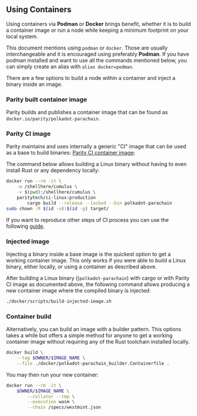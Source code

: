 ## Using Containers

Using containers via **Podman** or **Docker** brings benefit, whether it is to build a container image or
run a node while keeping a minimum footprint on your local system.

This document mentions using `podman` or `docker`. Those are usually interchangeable and it is encouraged using preferably **Podman**. If you have podman installed and want to use all the commands mentioned below, you can simply create an alias with `alias docker=podman`.

There are a few options to build a node within a container and inject a binary inside an image.

### Parity built container image

Parity builds and publishes a container image that can be found as `docker.io/parity/polkadot-parachain`.

### Parity CI image

Parity maintains and uses internally a generic "CI" image that can be used as a base to build binaries: [Parity CI container image](https://github.com/paritytech/scripts/tree/master/dockerfiles/ci-linux):

The command below allows building a Linux binary without having to even install Rust or any dependency locally:

```bash
docker run --rm -it \
	-w /shellhere/cumulus \
    -v $(pwd):/shellhere/cumulus \
    paritytech/ci-linux:production
		cargo build --release --locked --bin polkadot-parachain
sudo chown -R $(id -u):$(id -g) target/
```

If you want to reproduce other steps of CI process you can use the following
[guide](https://github.com/paritytech/scripts#gitlab-ci-for-building-docker-images).

### Injected image

Injecting a binary inside a base image is the quickest option to get a working container image. This only works if you were able to build a Linux binary, either locally, or using a container as described above.

After building a Linux binary ()`polkadot-parachain`) with cargo or with Parity CI image as documented above, the following command allows producing a new container image where the compiled binary is injected:

```bash
./docker/scripts/build-injected-image.sh
```

### Container build

Alternatively, you can build an image with a builder pattern. This options takes a while but offers a simple method for anyone to get a working container image without requiring any of the Rust toolchain installed locally.

```bash
docker build \
	--tag $OWNER/$IMAGE_NAME \
	--file ./docker/polkadot-parachain_builder.Containerfile .
```

You may then run your new container:

```bash
docker run --rm -it \
	$OWNER/$IMAGE_NAME \
		--collator --tmp \
		--execution wasm \
		--chain /specs/westmint.json
```

